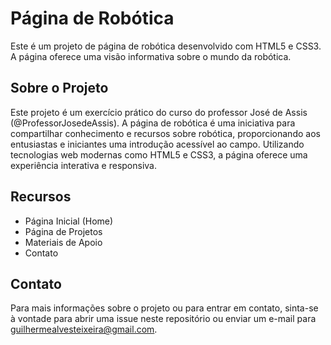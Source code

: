 # Página de Robótica

Este é um projeto de página de robótica desenvolvido com HTML5 e CSS3. A página oferece uma visão informativa sobre o mundo da robótica.

## Sobre o Projeto

Este projeto é um exercício prático do curso do professor José de Assis (@ProfessorJosedeAssis).
A página de robótica é uma iniciativa para compartilhar conhecimento e recursos sobre robótica, proporcionando aos entusiastas e iniciantes uma introdução acessível ao campo. Utilizando tecnologias web modernas como HTML5 e CSS3, a página oferece uma experiência interativa e responsiva.

## Recursos

- Página Inicial (Home)
- Página de Projetos
- Materiais de Apoio
- Contato

## Contato

Para mais informações sobre o projeto ou para entrar em contato, sinta-se à vontade para abrir uma issue neste repositório ou enviar um e-mail para [guilhermealvesteixeira@gmail.com](mailto:guilhermealvesteixeirasilva@gmail.com).
